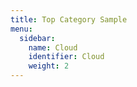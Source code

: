 ```yaml
---
title: Top Category Sample
menu:
  sidebar:
    name: Cloud
    identifier: Cloud
    weight: 2
---
```

